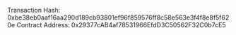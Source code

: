 Transaction Hash: 0xbe38eb0aaf16aa290d189cb93801ef96f859576ff8c58e563e3f4f8e8f5f620e
Contract Address: 0x29377cAB4af78531966EfdD3C50562F32C0b7cE5